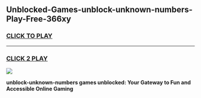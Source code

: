 
## Unblocked-Games-unblock-unknown-numbers-Play-Free-366xy
<h3>
<a href="https://premium76.site?title=unblock-unknown-numbers&ref=21A">CLICK TO PLAY</a></h3>
<hr>

<h3>
<a href="https://premium76.site?title=unblock-unknown-numbers&ref=21A">CLICK 2 PLAY</a>
  
</h3>

<a href="https://premium76.site?title=unblock-unknown-numbers&ref=21A"><img src="https://clearcache.store/games.png"></a>


**unblock-unknown-numbers games unblocked: Your Gateway to Fun and Accessible Online Gaming**
